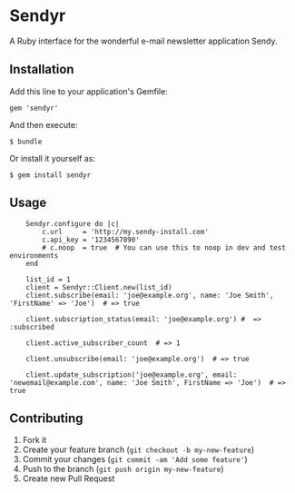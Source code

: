 # Sendyr

A Ruby interface for the wonderful e-mail newsletter application Sendy.

## Installation

Add this line to your application's Gemfile:

    gem 'sendyr'

And then execute:

    $ bundle

Or install it yourself as:

    $ gem install sendyr

## Usage

		Sendyr.configure do |c|
			c.url     = 'http://my.sendy-install.com'
			c.api_key = '1234567890'
			# c.noop  = true  # You can use this to noop in dev and test environments
		end

		list_id = 1
		client = Sendyr::Client.new(list_id)
		client.subscribe(email: 'joe@example.org', name: 'Joe Smith', 'FirstName' => 'Joe')  # => true

		client.subscription_status(email: 'joe@example.org') #  => :subscribed

		client.active_subscriber_count  # => 1

		client.unsubscribe(email: 'joe@example.org')  # => true

		client.update_subscription('joe@example.org', email: 'newemail@example.com', name: 'Joe Smith', FirstName => 'Joe')  # => true


## Contributing

1. Fork it
2. Create your feature branch (`git checkout -b my-new-feature`)
3. Commit your changes (`git commit -am 'Add some feature'`)
4. Push to the branch (`git push origin my-new-feature`)
5. Create new Pull Request
